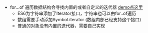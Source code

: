 * for...of 遍历数据结构会寻找内置的或者自定义的迭代器 [demo点这里](https://github.com/baoendemao/javascript-summary/tree/master/demos/demo-iterator/iterator-1.js)
    * ES6为字符串添加了Iterator接口，字符串也可以由for..of遍历  
    * 数组需要手动添加Symbol.iterator (数组内部已经支持这个接口)
    * 普通的对象没有内置的迭代器，需要自己实现